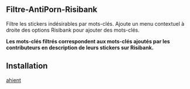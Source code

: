 ## Filtre-AntiPorn-Risibank
Filtre les stickers indésirables par mots-clés.
Ajoute un menu contextuel à droite des options Risibank pour ajouter des mots-clés.

**Les mots-clés filtrés correspondent aux mots-clés ajoutés par les contributeurs en description de leurs stickers sur Risibank.**

## Installation
[ahient](https://github.com/moyaona/Filtre-AntiPorn-Risibank/raw/refs/heads/main/Filtre%20AntiPorn%20Risibank.user.js)
